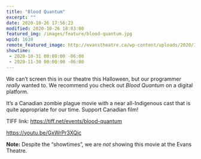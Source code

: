 ```yaml
---
title: "Blood Quantum"
excerpt: ""
date: 2020-10-26 17:56:23
modified: 2020-10-26 18:03:00
featured_img: /images/feature/blood-quantum.jpg
wpid: 1630
remote_featured_image: http://evanstheatre.ca/wp-content/uploads/2020/10/blood-quantum.jpg
showtime: 
 - 2020-10-31 00:00:00 -06:00
 - 2020-11-30 00:00:00 -06:00
---
```




We can’t screen this in our theatre this Halloween, but our programmer *really* wanted to. We recommend you check out *Blood Quantum* on a digital platform.

It’s a Canadian zombie plague movie with a near all-Indigenous cast that is quite appropriate for our time. Support Canadian film!

TIFF link: <https://tiff.net/events/blood-quantum>

https://youtu.be/GxWrPr3XQjc

**Note:** Despite the “showtimes”, we are *not* showing this movie at the Evans Theatre.
